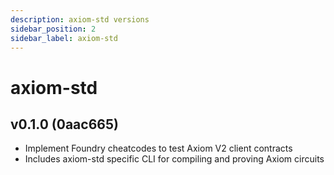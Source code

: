```yaml
---
description: axiom-std versions
sidebar_position: 2
sidebar_label: axiom-std
---
```


# axiom-std

## v0.1.0 (0aac665)

- Implement Foundry cheatcodes to test Axiom V2 client contracts
- Includes axiom-std specific CLI for compiling and proving Axiom circuits
